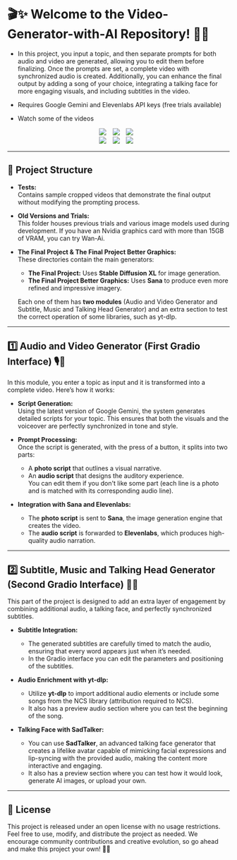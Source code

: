 # 🎬✨ Welcome to the Video-Generator-with-AI Repository! 🚀🌟

- In this project, you input a topic, and then separate prompts for both audio and video are generated, allowing you to edit them before finalizing. Once the prompts are set, a complete video with synchronized audio is created. Additionally, you can enhance the final output by adding a song of your choice, integrating a talking face for more engaging visuals, and including subtitles in the video.

- Requires Google Gemini and Elevenlabs API keys (free trials available)



- Watch some of the videos 
<div align="center">
  <a href="Tests/video.mp4"><img src="https://img.shields.io/static/v1?label=Watch&message=Video_I&color=yellow&logo=youtube"></a> &ensp;
  <a href="Tests/video_final_vertical_sana.mp4"><img src="https://img.shields.io/static/v1?label=Watch&message=Video_II&color=blue&logo=youtube"></a> &ensp;
  <a href="Tests/video_sana_2.mp4"><img src="https://img.shields.io/static/v1?label=Watch&message=Video_III&color=orange&logo=youtube"></a> &ensp;
</div>


<div align="center">
  <a href="https://raw.githubusercontent.com/igna-s/Video-Generator-with-AI/main/Tests/video.mp4"><img src="https://img.shields.io/static/v1?label=Watch&message=Video_I&color=yellow&logo=youtube"></a> &ensp;
  <a href="https://raw.githubusercontent.com/igna-s/Video-Generator-with-AI/main/Tests/video_final_vertical_sana.mp4"><img src="https://img.shields.io/static/v1?label=Watch&message=Video_II&color=blue&logo=youtube"></a> &ensp;
  <a href="https://raw.githubusercontent.com/igna-s/Video-Generator-with-AI/main/Tests/video_sana_2.mp4"><img src="https://img.shields.io/static/v1?label=Watch&message=Video_III&color=orange&logo=youtube"></a> &ensp;
</div>

---

## 📂 Project Structure

- **Tests:**  
  Contains sample cropped videos that demonstrate the final output without modifying the prompting process.

- **Old Versions and Trials:**  
  This folder houses previous trials and various image models used during development. If you have an Nvidia graphics card with more than 15GB of VRAM, you can try Wan-Ai.

- **The Final Project & The Final Project Better Graphics:**  
  These directories contain the main generators:
  - **The Final Project:** Uses **Stable Diffusion XL** for image generation.
  - **The Final Project Better Graphics:** Uses **Sana** to produce even more refined and impressive imagery.
  
  Each one of them has **two modules** (Audio and Video Generator and Subtitle, Music and Talking Head Generator) and an extra section to test the correct operation of some libraries, such as yt-dlp.

---

## 1️⃣ Audio and Video Generator (First Gradio Interface) 🎙️📸

In this module, you enter a topic as input and it is transformed into a complete video. Here’s how it works:

- **Script Generation:**  
  Using the latest version of Google Gemini, the system generates detailed scripts for your topic. This ensures that both the visuals and the voiceover are perfectly synchronized in tone and style.

- **Prompt Processing:**  
  Once the script is generated, with the press of a button, it splits into two parts:
  - A **photo script** that outlines a visual narrative.
  - An **audio script** that designs the auditory experience.  
  You can edit them if you don't like some part (each line is a photo and is matched with its corresponding audio line).

- **Integration with Sana and Elevenlabs:**  
  - The **photo script** is sent to **Sana**, the image generation engine that creates the video.
  - The **audio script** is forwarded to **Elevenlabs**, which produces high-quality audio narration.

---

## 2️⃣ Subtitle, Music and Talking Head Generator (Second Gradio Interface) 💬📜

This part of the project is designed to add an extra layer of engagement by combining additional audio, a talking face, and perfectly synchronized subtitles.

- **Subtitle Integration:**  
  - The generated subtitles are carefully timed to match the audio, ensuring that every word appears just when it’s needed.
  - In the Gradio interface you can edit the parameters and positioning of the subtitles.

- **Audio Enrichment with yt-dlp:**  
  - Utilize **yt-dlp** to import additional audio elements or include some songs from the NCS library (attribution required to NCS).
  - It also has a preview audio section where you can test the beginning of the song.

- **Talking Face with SadTalker:**  
  - You can use **SadTalker**, an advanced talking face generator that creates a lifelike avatar capable of mimicking facial expressions and lip-syncing with the provided audio, making the content more interactive and engaging.
  - It also has a preview section where you can test how it would look, generate AI images, or upload your own.

---

## 📜 License

This project is released under an open license with no usage restrictions. Feel free to use, modify, and distribute the project as needed. We encourage community contributions and creative evolution, so go ahead and make this project your own! 🤝💡

